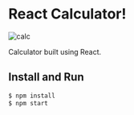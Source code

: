 # React Calculator!

![calc](https://i.imgur.com/Ojsl9fm.png)

Calculator built using React.


## Install and Run

```sh
$ npm install
$ npm start
```
